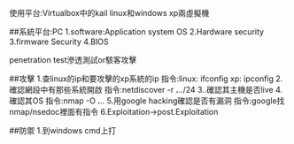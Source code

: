 使用平台:Virtualbox中的kail linux和windows xp兩虛擬機

##系統平台:PC
1.software:Application system OS
2.Hardware security
3.firmware Security
4.BIOS

penetration test滲透測試or駭客攻擊

##攻擊
1.查linux的ip和要攻擊的xp系統的ip 指令:linux: ifconfig  xp: ipconfig
2.確認網段中有那些系統開啟 指令:netdiscover -r **.**.*.*/24
3..確認其主機是否live
4.確認其OS 指令:nmap -O **.**.*.*
5.用google hacking確認是否有漏洞 指令:google找nmap/nsedoc裡面有指令
6.Exploitation->post.Exploitation



##防禦
1.到windows cmd上打
